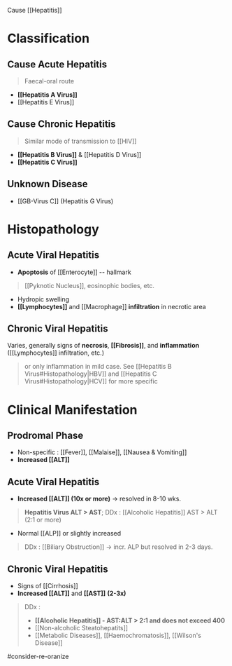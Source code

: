 Cause [[Hepatitis]] 

# Classification
## Cause Acute Hepatitis
> Faecal-oral route
- **[[Hepatitis A Virus]]**
- [[Hepatitis E Virus]]

## Cause Chronic Hepatitis
> Similar mode of transmission to [[HIV]]
- **[[Hepatitis B Virus]]** & [[Hepatitis D Virus]]
- **[[Hepatitis C Virus]]**

## Unknown Disease
- [[GB-Virus C]] (Hepatitis G Virus)

# Histopathology
## Acute Viral Hepatitis
- **Apoptosis** of [[Enterocyte]] -- hallmark
> [[Pyknotic Nucleus]], eosinophic bodies, etc.
- Hydropic swelling
- **[[Lymphocytes]]** and [[Macrophage]] **infiltration** in necrotic area

## Chronic Viral Hepatitis
Varies, generally signs of **necrosis**, **[[Fibrosis]]**, and **inflammation** ([[Lymphocytes]] infiltration, etc.)
> or only inflammation in mild case.
> See [[Hepatitis B Virus#Histopathology|HBV]] and [[Hepatitis C Virus#Histopathology|HCV]] for more specific

# Clinical Manifestation
## Prodromal Phase
- Non-specific : [[Fever]], [[Malaise]], [[Nausea & Vomiting]]
- **Increased [[ALT]]** 

## Acute Viral Hepatitis
- **Increased [[ALT]] (10x or more)** -> resolved in 8-10 wks.
> **Hepatitis Virus ALT > AST**; 
> DDx : [[Alcoholic Hepatitis]] AST > ALT (2:1 or more)
- Normal [[ALP]] or slightly increased
> DDx : [[Biliary Obstruction]] -> incr. ALP but resolved in 2-3 days.

## Chronic Viral Hepatitis
- Signs of [[Cirrhosis]]
- **Increased [[ALT]]** and **[[AST]]** **(2-3x)**
> DDx : 
> - **[[Alcoholic Hepatitis]] - AST:ALT > 2:1 and does not exceed 400**
> - [[Non-alcoholic Steatohepatits]]
> - [[Metabolic Diseases]], [[Haemochromatosis]], [[Wilson's Disease]]


#consider-re-oranize